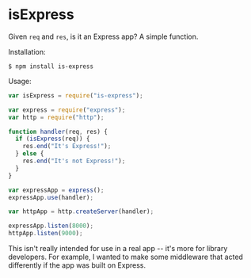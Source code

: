 # isExpress

Given `req` and `res`, is it an Express app? A simple function.

Installation:

    $ npm install is-express

Usage:

```javascript
var isExpress = require("is-express");

var express = require("express");
var http = require("http");

function handler(req, res) {
  if (isExpress(req)) {
    res.end("It's Express!");
  } else {
    res.end("It's not Express!");
  }
}

var expressApp = express();
expressApp.use(handler);

var httpApp = http.createServer(handler);

expressApp.listen(8000);
httpApp.listen(9000);
```

This isn't really intended for use in a real app -- it's more for library developers. For example, I wanted to make some middleware that acted differently if the app was built on Express.
